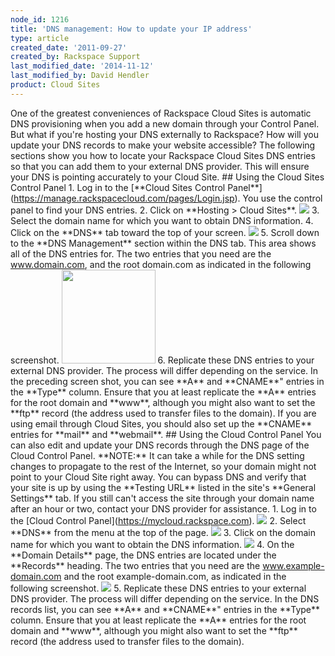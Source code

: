 ```yaml
---
node_id: 1216
title: 'DNS management: How to update your IP address'
type: article
created_date: '2011-09-27'
created_by: Rackspace Support
last_modified_date: '2014-11-12'
last_modified_by: David Hendler
product: Cloud Sites
---
```


One of the greatest conveniences of Rackspace Cloud Sites is automatic
DNS provisioning when you add a new domain through your Control Panel.
But what if you're hosting your DNS externally to Rackspace? How will
you update your DNS records to make your website accessible? The
following sections show you how to locate your Rackspace Cloud Sites DNS
entries so that you can add them to your external DNS provider. This
will ensure your DNS is pointing accurately to your Cloud Site. \#\#
Using the Cloud Sites Control Panel 1. Log in to the \[\*\*Cloud Sites
Control Panel\*\*\](https://manage.rackspacecloud.com/pages/Login.jsp).
You use the control panel to find your DNS entries. 2. Click on
\*\*Hosting &gt; Cloud Sites\*\*.
![](https://8026b2e3760e2433679c-fffceaebb8c6ee053c935e8915a3fbe7.ssl.cf2.rackcdn.com/field/image/sitessidebar.png)
3. Select the domain name for which you want to obtain DNS information.
4. Click on the \*\*DNS\*\* tab toward the top of your screen.
![](https://8026b2e3760e2433679c-fffceaebb8c6ee053c935e8915a3fbe7.ssl.cf2.rackcdn.com/field/image/sitesdnsbar.png)
5. Scroll down to the \*\*DNS Management\*\* section within the DNS tab.
This area shows all of the DNS entries for. The two entries that you
need are the www.domain.com, and the root domain.com as indicated in the
following screenshot.
<img src="http://c766433.r33.cf2.rackcdn.com/arecords.png" height="150" />
6. Replicate these DNS entries to your external DNS provider. The
process will differ depending on the service. In the preceding screen
shot, you can see \*\*A\*\* and \*\*CNAME\*\*" entries in the
\*\*Type\*\* column. Ensure that you at least replicate the \*\*A\*\*
entries for the root domain and \*\*www\*\*, although you might also
want to set the \*\*ftp\*\* record (the address used to transfer files
to the domain). If you are using email through Cloud Sites, you should
also set up the \*\*CNAME\*\* entries for \*\*mail\*\* and
\*\*webmail\*\*. \#\# Using the Cloud Control Panel You can also edit
and update your DNS records through the DNS page of the Cloud Control
Panel. \*\*NOTE:\*\* It can take a while for the DNS setting changes to
propagate to the rest of the Internet, so your domain might not point to
your Cloud Site right away. You can bypass DNS and verify that your site
is up by using the \*\*Testing URL\*\* listed in the site's \*\*General
Settings\*\* tab. If you still can't access the site through your domain
name after an hour or two, contact your DNS provider for assistance. 1.
Log in to the \[Cloud Control Panel\](https://mycloud.rackspace.com).
![](https://8026b2e3760e2433679c-fffceaebb8c6ee053c935e8915a3fbe7.ssl.cf2.rackcdn.com/field/image/1216-4.png) 2.
Select \*\*DNS\*\* from the menu at the top of the page.
![](https://8026b2e3760e2433679c-fffceaebb8c6ee053c935e8915a3fbe7.ssl.cf2.rackcdn.com/field/image/1216-1.png) 3.
Click on the domain name for which you want to obtain the DNS
information.
![](https://8026b2e3760e2433679c-fffceaebb8c6ee053c935e8915a3fbe7.ssl.cf2.rackcdn.com/field/image/1216-2_0.png) 4.
On the \*\*Domain Details\*\* page, the DNS entries are located under
the \*\*Records\*\* heading. The two entries that you need are the
www.example-domain.com and the root example-domain.com, as indicated in
the following screenshot.
![](https://8026b2e3760e2433679c-fffceaebb8c6ee053c935e8915a3fbe7.ssl.cf2.rackcdn.com/field/image/1216-3.png) 5.
Replicate these DNS entries to your external DNS provider. The process
will differ depending on the service. In the DNS records list, you can
see \*\*A\*\* and \*\*CNAME\*\*" entries in the \*\*Type\*\* column.
Ensure that you at least replicate the \*\*A\*\* entries for the root
domain and \*\*www\*\*, although you might also want to set the
\*\*ftp\*\* record (the address used to transfer files to the domain).

